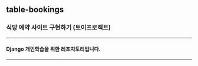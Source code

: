 ## table-bookings

### 식당 예약 사이트 구현하기 (토이프로젝트)

--------------

#### Django 개인학습을 위한 레포지토리입니다.
--------------

